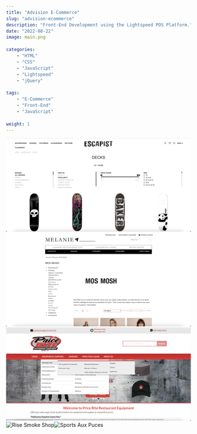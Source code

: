 ```yaml
---
title: "Advision E-Commerce"
slug: "advision-ecommerce"
description: "Front-End Development using the Lightspeed POS Platform."
date: "2022-08-22"
image: main.png

categories:
    - "HTML"
    - "CSS"
    - "JavaScript"
    - "Lightspeed"
    - "jQuery"

tags:
    - "E-Commerce"
    - "Front-End"
    - "JavaScript"

weight: 1
---
```

![Escapist](escapist-filters.png)![Melanie X](melanie-x.png)![Price Rite](price-rite.png)![Rise Smoke Shop](rise-smoke-shop.png)![Sports Aux Puces](sports-aux-puces.png)
